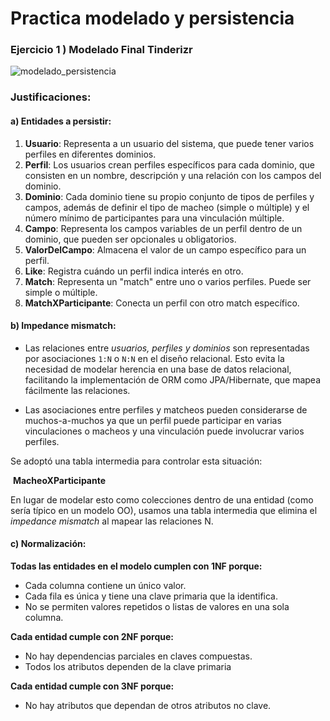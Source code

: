 # Practica modelado y persistencia

### Ejercicio 1 ) Modelado Final Tinderizr

![modelado_persistencia](https://github.com/user-attachments/assets/66581743-1121-49b8-854a-f78e13088478)


### Justificaciones:

#### a) Entidades a persistir:

1. **Usuario**: Representa a un usuario del sistema, que puede tener varios perfiles en diferentes dominios.
2. **Perfil**: Los usuarios crean perfiles específicos para cada dominio, que consisten en un nombre, descripción y una relación con los campos del dominio.
3. **Dominio**: Cada dominio tiene su propio conjunto de tipos de perfiles y campos, además de definir el tipo de macheo (simple o múltiple) y el número mínimo de participantes para una vinculación múltiple.
4. **Campo**: Representa los campos variables de un perfil dentro de un dominio, que pueden ser opcionales u obligatorios.
5. **ValorDelCampo**: Almacena el valor de un campo específico para un perfil.
6. **Like**: Registra cuándo un perfil indica interés en otro.
7. **Match**: Representa un "match" entre uno o varios perfiles. Puede ser simple o múltiple.
8. **MatchXParticipante**: Conecta un perfil con otro match específico.

#### b) Impedance mismatch:

-  Las relaciones entre *usuarios, perfiles y dominios* son representadas por asociaciones `1:N` o `N:N` en el diseño relacional. Esto evita la necesidad de modelar herencia en una base de datos relacional, facilitando la implementación de ORM como JPA/Hibernate, que mapea fácilmente las relaciones.

- Las asociaciones entre perfiles y matcheos pueden considerarse de muchos-a-muchos ya que un perfil puede participar en varias vinculaciones  o macheos y una vinculación puede involucrar varios perfiles.

Se adoptó una tabla intermedia para controlar esta situación:

​	**MacheoXParticipante**

En lugar de modelar esto como colecciones dentro de una entidad (como sería típico en un modelo OO), usamos una tabla intermedia que elimina el *impedance mismatch* al mapear las relaciones N.

#### c) Normalización:

**Todas las entidades en el modelo cumplen con 1NF porque:**

- Cada columna contiene un único valor.
- Cada fila es única y tiene una clave primaria que la identifica.
- No se permiten valores repetidos o listas de valores en una sola columna.

**Cada entidad cumple con 2NF porque:**

- No hay dependencias parciales en claves compuestas.
- Todos los atributos dependen de la clave primaria

**Cada entidad cumple con 3NF porque:**

- No hay atributos que dependan de otros atributos no clave.
